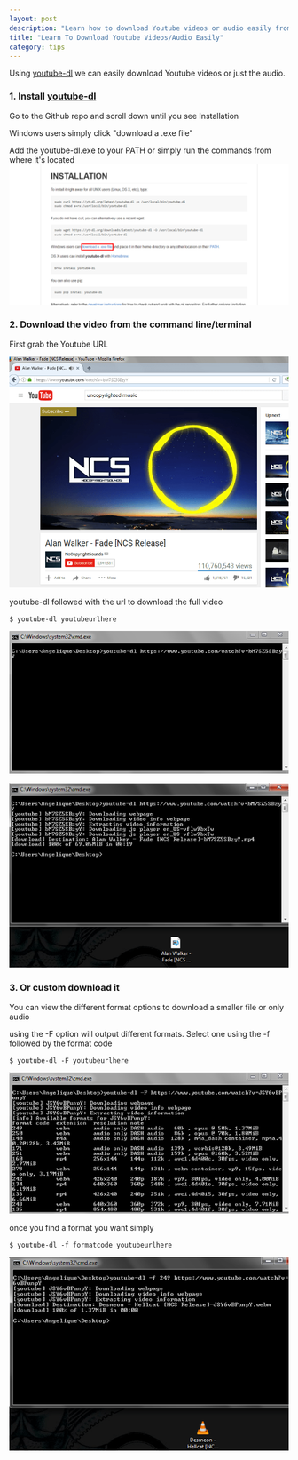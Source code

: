 ```yaml
---
layout: post
description: "Learn how to download Youtube videos or audio easily from the command line. Using youtube-dl you can download the best quality youtube videos easily."
title: "Learn To Download Youtube Videos/Audio Easily"
category: tips
---
```


Using [youtube-dl](https://rg3.github.io/youtube-dl/) we can easily download Youtube videos or just the audio.

<!--more-->

### 1. Install [youtube-dl](https://rg3.github.io/youtube-dl/)

Go to the Github repo and scroll down until you see Installation

Windows users simply click "download a .exe file"

Add the youtube-dl.exe to your PATH or simply run the commands from where it's located
![install youtube-dl](/images/youtubedlinstall.png)

### 2. Download the video from the command line/terminal

First grab the Youtube URL

![youtube url](/images/youtubedldownload.PNG)

youtube-dl followed with the url to download the full video

```shell
$ youtube-dl youtubeurlhere
```

![youtube cmd](/images/youtubedlcmd.PNG)

![download](/images/youtubdownload.PNG)

### 3. Or custom download it

You can view the different format options to download a smaller file or only audio

using the -F option will output different formats. Select one using the -f followed by the format code

```shell
$ youtube-dl -F youtubeurlhere
```

![format youtube](/images/youtubeformat.PNG)

once you find a format you want simply

```shell
$ youtube-dl -f formatcode youtubeurlhere
```

![new format](/images/youtubedlformat.PNG)
